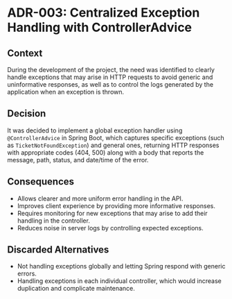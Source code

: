 # ADR-003: Centralized Exception Handling with ControllerAdvice

## Context
During the development of the project, the need was identified to clearly handle exceptions
that may arise in HTTP requests to avoid generic and uninformative responses, as well as to
control the logs generated by the application when an exception is thrown.

## Decision
It was decided to implement a global exception handler using `@ControllerAdvice` in Spring Boot,
which captures specific exceptions (such as `TicketNotFoundException`) and general ones,
returning HTTP responses with appropriate codes (404, 500) along with a body that reports the
message, path, status, and date/time of the error.

## Consequences
- Allows clearer and more uniform error handling in the API.
- Improves client experience by providing more informative responses.
- Requires monitoring for new exceptions that may arise to add their handling in the controller.
- Reduces noise in server logs by controlling expected exceptions.

## Discarded Alternatives
- Not handling exceptions globally and letting Spring respond with generic errors.
- Handling exceptions in each individual controller, which would increase duplication and 
complicate maintenance.
